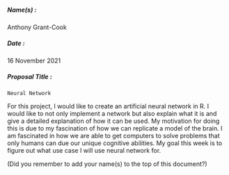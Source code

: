 ##### Name(s) :
Anthony Grant-Cook

##### Date :
16 November 2021

##### Proposal Title :

```
Neural Network
```

For this project, I would like to create an artificial neural network in R. I would like to not only implement a network but also explain what it is and give a detailed explanation of how it can be used. My motivation for doing this is due to my fascination of how we can replicate a model of the brain. I am fascinated in how we are able to get computers to solve problems that only humans can due our unique cognitive abilities. My goal this week is to figure out what use case I will use neural network for.


(Did you remember to add your name(s) to the top of this document?)
